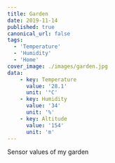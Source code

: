 ```yaml
---
title: Garden
date: 2019-11-14
published: true
canonical_url: false
tags: 
  - 'Temperature' 
  - 'Humidity'
  - 'Home'
cover_image: ./images/garden.jpg
data:
    - key: Temperature
      value: '28.1'
      unit: '°C'
    - key: Humidity
      value: '34'
      unit: '%'
    - key: Altitude
      value: '154'
      unit: 'm'
---
```

Sensor values of my garden